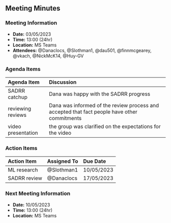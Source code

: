 ## Meeting Minutes
### Meeting Information
* **Date:** 03/05/2023
* **Time:** 13:00 (24hr)
* **Location:** MS Teams
* **Attendees:** @Danaclocs, @Slothman1, @dau501, @finnmcgearey, @vkach, @NickMcK14, @Huy-GV

### Agenda Items
|Agenda Item|Discussion|
|:-|:-|
|SADRR catchup|Dana was happy with the SADRR progress|
|reviewing reviews|Dana was informed of the review process and accepted that fact people have other commitments|
|video presentation|the group was clarified on the expectations for the video|

### Action Items
|Action Item|Assigned To|Due Date|
|:-|:-|:-|
|ML research|@Slothman1|10/05/2023|
|SADRR review|@Danaclocs|17/05/2023|

### Next Meeting Information
* **Date:** 10/05/2023
* **Time:** 13:00 (24hr)
* **Location:** MS Teams

